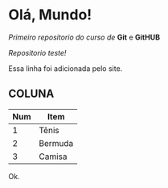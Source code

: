 # Olá, Mundo!
 *Primeiro repositorio do curso de* **Git** e **GitHUB**

*Repositorio teste!*

Essa linha foi adicionada pelo site.

## COLUNA

Num | Item
---|---|
1 | Tênis
2 | Bermuda 
3 | Camisa
Ok.